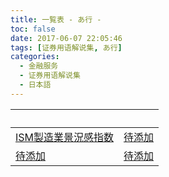 ```yaml
---
title: 一覧表 - あ行 -
toc: false
date: 2017-06-07 22:05:46
tags: [证券用语解说集, あ行]
categories:
  - 金融服务
  - 证券用语解说集
  - 日本語
---
```


| &nbsp; | &nbsp; |
| :----- | :----- |
| [ISM製造業景況感指数](../a/ism_seizou/) | [待添加](../) |
| [待添加](../) | [待添加](../) |
